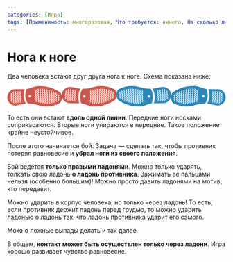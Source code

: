 ```yaml
---
categories: [Игра]
tags: [Применимость: многоразовая, Что требуется: ничего, На сколько людей рассчитано: от 2, Подвижность: да]
---
```


# Нога к ноге

Два человека встают друг друга нога к ноге. Схема показана ниже:

![Пример начальной позиции](img/position.svg)

То есть они встают **вдоль одной линии**. Передние ноги носками соприкасаются. Вторые ноги упираются в передние. Такое положение крайне неустойчивое.

После этого начинается бой. Задача — сделать так, чтобы противник потерял равновесие и **убрал ноги из своего положения**.

Бой ведется **только правыми ладонями**. Можно только ударять, толкать свою ладонь **о ладонь противника**. Зажимать ее пальцами нельзя (особенно большим)! Можно просто давить ладонями на мотив, кто передавит.

Можно ударить в корпус человека, но только через ладонь! То есть, если противник держит ладонь перед грудью, то можно ударить ладонью о ладонь так, что ладонь противника ударит его самого.

Можно ложные выпады делать и так далее.

В общем, **контакт может быть осуществлен только через ладони**. Игра хорошо развивает чувство равновесие.
